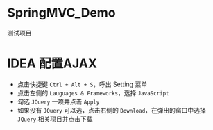 # SpringMVC_Demo

测试项目
# IDEA 配置AJAX
- 点击快捷键 `Ctrl + Alt + S`，呼出 Setting 菜单
- 点击左侧的 `Lauguages & Frameworks`，选择 `JavaScript`
- 勾选 `JQuery` 一项并点击 `Apply`
- 如果没有 `JQuery` 可以选，点击右侧的 `Download`，在弹出的窗口中选择 `JQuery` 相关项目并点击下载
